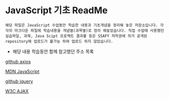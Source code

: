 # JavaScript 기초 ReadMe

`해당 파일은 JavaScript 수업동안 학습한 내용과 기초개념을 정리해 놓은 저장소입니다. 각각의 마크다운 파일에 학습내용을 개념별(과목별)로 정리 해놓았습니다. 직접 수업때 사용했던 실습파일, 과제, Java Scipt 프로젝트 결과물 등은 SSAFY 저작권에 의거 공개된 repository에 업로드가 불가능 하여 업로드 하지 않았습니다.`

- 해당 내용 학습동안 함께 참고했던 주소 목록

[github axios](https://github.com/axios/axios)

[MDN JavaScript](https://developer.mozilla.org/en-US/docs/Web/JavaScript)

[github jquery](https://github.com/jquery/jquery)

[W3C AJAX](https://www.w3schools.com/xml/ajax_intro.asp)

